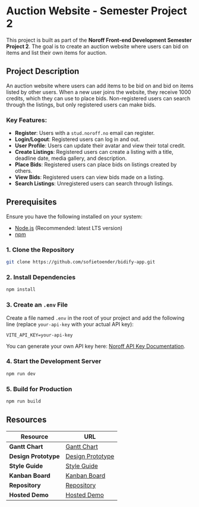 # Auction Website - Semester Project 2

This project is built as part of the **Noroff Front-end Development Semester Project 2**. The goal is to create an auction website where users can bid on items and list their own items for auction.

## Project Description

An auction website where users can add items to be bid on and bid on items listed by other users. When a new user joins the website, they receive 1000 credits, which they can use to place bids. Non-registered users can search through the listings, but only registered users can make bids.

### Key Features:

- **Register**: Users with a `stud.noroff.no` email can register.
- **Login/Logout**: Registered users can log in and out.
- **User Profile**: Users can update their avatar and view their total credit.
- **Create Listings**: Registered users can create a listing with a title, deadline date, media gallery, and description.
- **Place Bids**: Registered users can place bids on listings created by others.
- **View Bids**: Registered users can view bids made on a listing.
- **Search Listings**: Unregistered users can search through listings.

## Prerequisites

Ensure you have the following installed on your system:

- [Node.js](https://nodejs.org/) (Recommended: latest LTS version)
- [npm](https://www.npmjs.com/)

### 1. Clone the Repository

```sh
git clone https://github.com/sofietoender/bidify-app.git


```

### 2. Install Dependencies

```sh
npm install
```

### 3. Create an `.env` File

Create a file named `.env` in the root of your project and add the following line (replace `your-api-key` with your actual API key):

```env
VITE_API_KEY=your-api-key
```

You can generate your own API key here: [Noroff API Key Documentation](https://docs.noroff.dev/docs/v2/auth/api-key).

### 4. Start the Development Server

```sh
npm run dev
```

### 5. Build for Production

```sh
npm run build
```

## Resources

| Resource             | URL                                                                                                                        |
| -------------------- | -------------------------------------------------------------------------------------------------------------------------- |
| **Gantt Chart**      | [Gantt Chart](https://github.com/users/sofietoender/projects/5/views/4)                                                    |
| **Design Prototype** | [Design Prototype](https://www.figma.com/proto/c4t6f70p66UKaoreHDeKOd/Semester-project-2?node-id=0-1&t=cJ1irrTGJMH0TL3m-1) |
| **Style Guide**      | [Style Guide](https://www.figma.com/design/c4t6f70p66UKaoreHDeKOd/Semester-project-2?node-id=0-1&t=cJ1irrTGJMH0TL3m-1)     |
| **Kanban Board**     | [Kanban Board](https://github.com/users/sofietoender/projects/5/views/1)                                                   |
| **Repository**       | [Repository](https://github.com/sofietoender/bidify-app.git)                                                               |
| **Hosted Demo**      | [Hosted Demo](https://bidify-sofie.netlify.app/)                                                                           |

```

```
